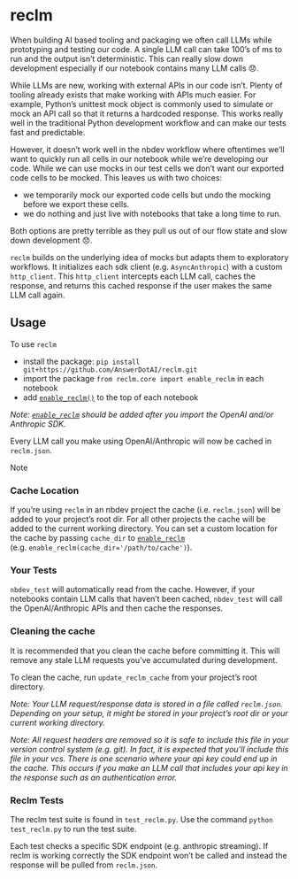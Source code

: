 # reclm


<!-- WARNING: THIS FILE WAS AUTOGENERATED! DO NOT EDIT! -->

When building AI based tooling and packaging we often call LLMs while
prototyping and testing our code. A single LLM call can take 100’s of ms
to run and the output isn’t deterministic. This can really slow down
development especially if our notebook contains many LLM calls 😞.

While LLMs are new, working with external APIs in our code isn’t. Plenty
of tooling already exists that make working with APIs much easier. For
example, Python’s unittest mock object is commonly used to simulate or
mock an API call so that it returns a hardcoded response. This works
really well in the traditional Python development workflow and can make
our tests fast and predictable.

However, it doesn’t work well in the nbdev workflow where oftentimes
we’ll want to quickly run all cells in our notebook while we’re
developing our code. While we can use mocks in our test cells we don’t
want our exported code cells to be mocked. This leaves us with two
choices:

- we temporarily mock our exported code cells but undo the mocking
  before we export these cells.
- we do nothing and just live with notebooks that take a long time to
  run.

Both options are pretty terrible as they pull us out of our flow state
and slow down development 😞.

`reclm` builds on the underlying idea of mocks but adapts them to
exploratory workflows. It initializes each sdk client
(e.g. `AsyncAnthropic`) with a custom `http_client`. This `http_client`
intercepts each LLM call, caches the response, and returns this cached
response if the user makes the same LLM call again.

## Usage

To use `reclm`

- install the package:
  `pip install git+https://github.com/AnswerDotAI/reclm.git`
- import the package `from reclm.core import enable_reclm` in each
  notebook
- add
  [`enable_reclm()`](https://AnswerDotAI.github.io/reclm/core.html#enable_reclm)
  to the top of each notebook

*Note:
[`enable_reclm`](https://AnswerDotAI.github.io/reclm/core.html#enable_reclm)
should be added after you import the OpenAI and/or Anthropic SDK.*

Every LLM call you make using OpenAI/Anthropic will now be cached in
`reclm.json`.

> [!NOTE]
>
> ### Cache Location
>
> If you’re using `reclm` in an nbdev project the cache
> (i.e. `reclm.json`) will be added to your project’s root dir. For all
> other projects the cache will be added to the current working
> directory. You can set a custom location for the cache by passing
> `cache_dir` to
> [`enable_reclm`](https://AnswerDotAI.github.io/reclm/core.html#enable_reclm)
> (e.g. `enable_reclm(cache_dir='/path/to/cache')`).

### Your Tests

`nbdev_test` will automatically read from the cache. However, if your
notebooks contain LLM calls that haven’t been cached, `nbdev_test` will
call the OpenAI/Anthropic APIs and then cache the responses.

### Cleaning the cache

It is recommended that you clean the cache before committing it. This
will remove any stale LLM requests you’ve accumulated during
development.

To clean the cache, run `update_reclm_cache` from your project’s root
directory.

*Note: Your LLM request/response data is stored in a file called
`reclm.json`. Depending on your setup, it might be stored in your
project’s root dir or your current working directory.*

*Note: All request headers are removed so it is safe to include this
file in your version control system (e.g. git). In fact, it is expected
that you’ll include this file in your vcs. There is one scenario where
your api key could end up in the cache. This occurs if you make an LLM
call that includes your api key in the response such as an
authentication error.*

### Reclm Tests

The reclm test suite is found in `test_reclm.py`. Use the command
`python test_reclm.py` to run the test suite.

Each test checks a specific SDK endpoint (e.g. anthropic streaming). If
reclm is working correctly the SDK endpoint won’t be called and instead
the response will be pulled from `reclm.json`.
